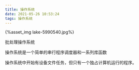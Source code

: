 ```yaml
---
title: 操作系统
date: 2021-05-26 10:53:24
tags: 操作系统
---
```


{%asset_img lake-5990540.jpg%}

<!--More-->

批处理操作系统

操作系统是一个简单的串行程序调度器和一系列库函数

操作系统中开始有设备文件任务，但只有一个独占计算机运行的程序。
